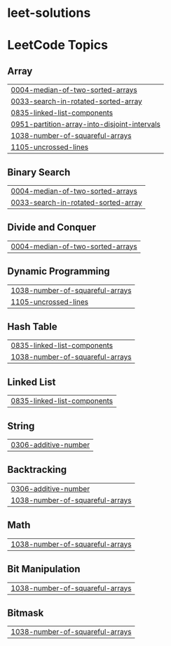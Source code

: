 # leet-solutions
<!---LeetCode Topics Start-->
# LeetCode Topics
## Array
|  |
| ------- |
| [0004-median-of-two-sorted-arrays](https://github.com/blissbug/leet-solutions/tree/master/0004-median-of-two-sorted-arrays) |
| [0033-search-in-rotated-sorted-array](https://github.com/blissbug/leet-solutions/tree/master/0033-search-in-rotated-sorted-array) |
| [0835-linked-list-components](https://github.com/blissbug/leet-solutions/tree/master/0835-linked-list-components) |
| [0951-partition-array-into-disjoint-intervals](https://github.com/blissbug/leet-solutions/tree/master/0951-partition-array-into-disjoint-intervals) |
| [1038-number-of-squareful-arrays](https://github.com/blissbug/leet-solutions/tree/master/1038-number-of-squareful-arrays) |
| [1105-uncrossed-lines](https://github.com/blissbug/leet-solutions/tree/master/1105-uncrossed-lines) |
## Binary Search
|  |
| ------- |
| [0004-median-of-two-sorted-arrays](https://github.com/blissbug/leet-solutions/tree/master/0004-median-of-two-sorted-arrays) |
| [0033-search-in-rotated-sorted-array](https://github.com/blissbug/leet-solutions/tree/master/0033-search-in-rotated-sorted-array) |
## Divide and Conquer
|  |
| ------- |
| [0004-median-of-two-sorted-arrays](https://github.com/blissbug/leet-solutions/tree/master/0004-median-of-two-sorted-arrays) |
## Dynamic Programming
|  |
| ------- |
| [1038-number-of-squareful-arrays](https://github.com/blissbug/leet-solutions/tree/master/1038-number-of-squareful-arrays) |
| [1105-uncrossed-lines](https://github.com/blissbug/leet-solutions/tree/master/1105-uncrossed-lines) |
## Hash Table
|  |
| ------- |
| [0835-linked-list-components](https://github.com/blissbug/leet-solutions/tree/master/0835-linked-list-components) |
| [1038-number-of-squareful-arrays](https://github.com/blissbug/leet-solutions/tree/master/1038-number-of-squareful-arrays) |
## Linked List
|  |
| ------- |
| [0835-linked-list-components](https://github.com/blissbug/leet-solutions/tree/master/0835-linked-list-components) |
## String
|  |
| ------- |
| [0306-additive-number](https://github.com/blissbug/leet-solutions/tree/master/0306-additive-number) |
## Backtracking
|  |
| ------- |
| [0306-additive-number](https://github.com/blissbug/leet-solutions/tree/master/0306-additive-number) |
| [1038-number-of-squareful-arrays](https://github.com/blissbug/leet-solutions/tree/master/1038-number-of-squareful-arrays) |
## Math
|  |
| ------- |
| [1038-number-of-squareful-arrays](https://github.com/blissbug/leet-solutions/tree/master/1038-number-of-squareful-arrays) |
## Bit Manipulation
|  |
| ------- |
| [1038-number-of-squareful-arrays](https://github.com/blissbug/leet-solutions/tree/master/1038-number-of-squareful-arrays) |
## Bitmask
|  |
| ------- |
| [1038-number-of-squareful-arrays](https://github.com/blissbug/leet-solutions/tree/master/1038-number-of-squareful-arrays) |
<!---LeetCode Topics End-->